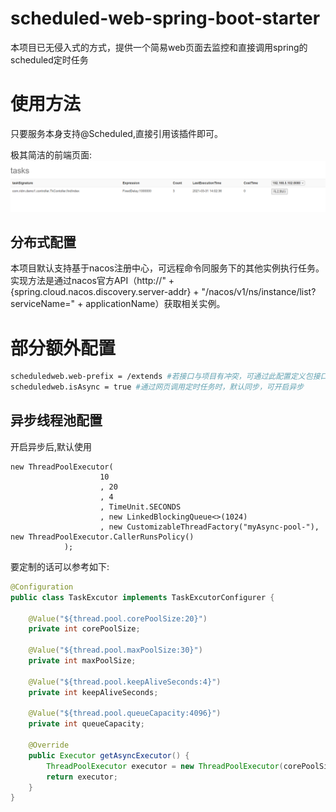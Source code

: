 # scheduled-web-spring-boot-starter
本项目已无侵入式的方式，提供一个简易web页面去监控和直接调用spring的scheduled定时任务

# 使用方法
只要服务本身支持@Scheduled,直接引用该插件即可。

极其简洁的前端页面:
![](https://raw.githubusercontent.com/ridicuturing/spring-scheduled-web/master/img/picture1.png)

## 分布式配置
本项目默认支持基于nacos注册中心，可远程命令同服务下的其他实例执行任务。
实现方法是通过nacos官方API（http://" + {spring.cloud.nacos.discovery.server-addr} + "/nacos/v1/ns/instance/list?serviceName=" + applicationName）获取相关实例。

# 部分额外配置
``` bash
scheduledweb.web-prefix = /extends #若接口与项目有冲突，可通过此配置定义包接口的前缀
scheduledweb.isAsync = true #通过网页调用定时任务时，默认同步，可开启异步
```

## 异步线程池配置
开启异步后,默认使用
```
new ThreadPoolExecutor(
                    10
                    , 20
                    , 4
                    , TimeUnit.SECONDS
                    , new LinkedBlockingQueue<>(1024)
                    , new CustomizableThreadFactory("myAsync-pool-"), new ThreadPoolExecutor.CallerRunsPolicy()
            );
```
要定制的话可以参考如下:
```java
@Configuration
public class TaskExcutor implements TaskExcutorConfigurer {

    @Value("${thread.pool.corePoolSize:20}")
    private int corePoolSize;

    @Value("${thread.pool.maxPoolSize:30}")
    private int maxPoolSize;

    @Value("${thread.pool.keepAliveSeconds:4}")
    private int keepAliveSeconds;

    @Value("${thread.pool.queueCapacity:4096}")
    private int queueCapacity;

    @Override
    public Executor getAsyncExecutor() {
        ThreadPoolExecutor executor = new ThreadPoolExecutor(corePoolSize, maxPoolSize, keepAliveSeconds, TimeUnit.SECONDS, new LinkedBlockingQueue<>(queueCapacity),new CustomizableThreadFactory("myAsync-pool-"), new ThreadPoolExecutor.CallerRunsPolicy());
        return executor;
    }
}
```
